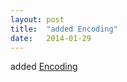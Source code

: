 ```yaml
---
layout: post
title:  "added Encoding"
date:   2014-01-29
---
```


added <a href="http://www.w3.org/TR/encoding/">Encoding</a>